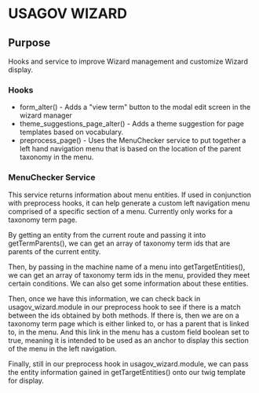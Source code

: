 # USAGOV WIZARD

## Purpose
Hooks and service to improve Wizard management and customize Wizard display.

### Hooks

* form_alter() - Adds a "view term" button to the modal edit screen
in the wizard manager
* theme_suggestions_page_alter() - Adds a theme suggestion for page templates
based on vocabulary.
* preprocess_page() - Uses the MenuChecker service to put together a left hand
navigation menu that is based on the location of the parent taxonomy in the
menu.

### MenuChecker Service

 This service returns information about menu entities. If used in conjunction
 with preprocess hooks, it can help generate a custom left navigation menu
 comprised of a specific section of a menu. Currently only works for a taxonomy
 term page.

 By getting an entity from the current route and passing it into
 getTermParents(), we can get an array of taxonomy term ids that are parents of
 the current entity.

 Then, by passing in the machine name of a menu into getTargetEntities(), we can
 get an array of taxonomy term ids in the menu, provided they meet certain
 conditions. We can also get some information about these entities.

 Then, once we have this information, we can check back in usagov_wizard.module
 in our preprocess hook to see if there is a match between the ids obtained by
 both methods. If there is, then we are on a taxonomy term page which is either
 linked to, or has a parent that is linked to, in the menu. And this link in
 the menu has a custom field boolean set to true, meaning it is intended to be
 used as an anchor to display this section of the menu in the left navigation.

 Finally, still in our preprocess hook in usagov_wizard.module,
 we can pass the entity information gained in getTargetEntities() onto our
 twig template for display.
